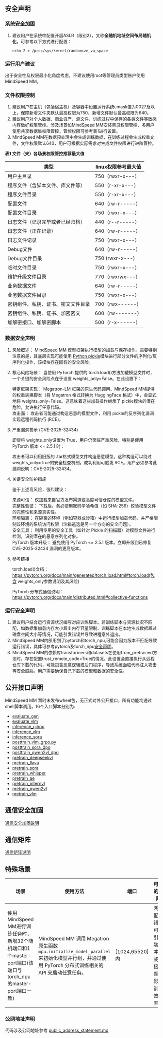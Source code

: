 ## 安全声明

### 系统安全加固

1. 建议用户在系统中配置开启ASLR（级别2），又称**全随机地址空间布局随机化**，可参考以下方式进行配置：

    ```
    echo 2 > /proc/sys/kernel/randomize_va_space
    ```

### 运行用户建议

出于安全性及权限最小化角度考虑，不建议使用root等管理员类型账户使用MindSpeed MM。

### 文件权限控制

1. 建议用户在主机（包括宿主机）及容器中设置运行系统umask值为0027及以上，保障新增文件夹默认最高权限为750，新增文件默认最高权限为640。
2. 建议用户对个人数据、商业资产、源文件、训练过程中保存的各类文件等敏感内容做好权限管控。涉及场景如MindSpeed MM安装目录权限管控、多用户使用共享数据集权限管控，管控权限可参考表1进行设置。
3. MindSpeed MM在数据预处理中会生成训练数据，在训练过程会生成权重文件，文件权限默认640，用户可根据实际需求对生成文件权限进行进阶管控。

**表1 文件（夹）各场景权限管控推荐最大值**

| 类型          | linux权限参考最大值 |
| --------------- | --------------------|
| 用户主目录                          |    750（rwxr-x---）                |
| 程序文件（含脚本文件、库文件等）      |    550（r-xr-x---）                |
| 程序文件目录                        |    550（r-xr-x---）                |
| 配置文件                            |    640（rw-r-----）                |
| 配置文件目录                        |    750（rwxr-x---）                |
| 日志文件（记录完毕或者已经归档）      |    440（r--r-----）                |
| 日志文件（正在记录）                 |    640（rw-r-----）                |
| 日志文件记录                        |    750（rwxr-x---）                |
| Debug文件                          |    640（rw-r-----）                |
| Debug文件目录                      |    750 (rwxr-x---)                 |
| 临时文件目录                       |     750（rwxr-x---）                |
| 维护升级文件目录                    |    770（rwxrwx---）                |
| 业务数据文件                       |     640（rw-r-----）                |
| 业务数据文件目录                   |     750（rwxr-x---）                |
| 密钥组件、私钥、证书、密文文件目录   |     700（rwx------）                |
| 密钥组件、私钥、证书、加密密文      |     600（rw-------）                |
| 加解密接口、加解密脚本             |     500（r-x------）                |

### 数据安全声明

1. 风险概述：
   MindSpeed MM 模型框架执行模型的加载与保存操作。需要特别注意的是，其底层实现可能使用 [Python pickle](https://docs.python.org/3/library/pickle.html)模块进行部分文件的序列化/反序列化操作，该模块存在固有的安全风险。  
   
2. 核心风险场景：
   当使用 PyTorch 提供的 torch.load()方法加载模型文件时，一个关键的安全风险点在于设置 weights_only=False。在此设置下：  
   
   特定框架实现： Megatron-LM 框架的原生代码调用、MindSpeed MM提供的权重转换脚本（将 Megatron 格式转换为 HuggingFace 格式）中，会显式地将 weights_only=False。这意味着这些加载操作继承了 pickle模块的潜在危险，允许执行任意代码。  
   攻击面： 攻击者可能通过构造恶意的模型文件，利用 pickle的反序列化漏洞实现远程代码执行 (RCE)。  
   
3. 严重漏洞警示 (CVE-2025-32434)
   
   即使将 weights_only设置为 True，用户仍面临严重风险，特别是使用 PyTorch 版本 <= 2.5.1 时：  
   
   攻击者可以利用旧版的 .tar格式模型文件构造恶意模型。这种构造可以绕过 weights_only=True的安全检查机制。成功利用可触发 RCE。用户必须参考此漏洞说明：CVE-2025-32434。  
   
4. 关键安全防护措施
   
   鉴于上述高风险，强烈建议：
   
   来源可信： 仅加载来自官方发布渠道或高度可信仓库的模型文件。  
   完整性验证： 下载后，务必使用密码学哈希值（如 SHA-256）校验模型文件的完整性和来源真实性。  
   环境隔离： 在隔离的环境（例如容器或沙箱）中运行模型加载代码，并严格限制该环境的系统访问权限（沙箱逃逸是另一个方向的安全问题）。  
   安全工具： 利用专用的安全工具（如针对 Pickle 的扫描器）对模型文件进行检测，识别潜在的恶意序列化对象。  
   PyTorch 版本升级： 避免使用 PyTorch <= 2.5.1 版本。立即升级到已修复 CVE-2025-32434 漏洞的更高版本。  
   
5. 参考链接
   
   torch.load()文档：https://pytorch.org/docs/main/generated/torch.load.html#torch.load(包含 weights_only参数说明及其风险)
   
   PyTorch 分布式通信说明：https://pytorch.org/docs/main/distributed.html#collective-functions

### 运行安全声明

1. 建议用户结合运行资源状况编写对应训练脚本。若训练脚本与资源状况不匹配，如数据集加载内存大小超出内存容量限制、训练脚本在本地生成数据超过磁盘空间大小等情况，可能引发错误并导致进程意外退出。
2. MindSpeed MM内部用到了pytorch和torch_npu,可能会因为版本不匹配导致运行错误，具体可参考pytorch及torch_npu[安全声明](https://gitee.com/ascend/pytorch#%E5%AE%89%E5%85%A8%E5%A3%B0%E6%98%8E)。
3. MindSpeed MM的依赖库transformers和datasets在使用from_pretrained方法时，存在配置trust_remote_code=True的情况。此设置会直接执行从远程仓库下载的代码，可能包含恶意逻辑或后门程序，导致系统面临代码注入攻击等安全威胁。用户需要确保自己下载的模型和数据的安全性。

## 公开接口声明

MindSpeed MM 暂时未发布wheel包，无正式对外公开接口，所有功能均通过shell脚本调用。16个入口脚本分别为:

- [evaluate_gen](https://gitee.com/ascend/MindSpeed-MM/blob/master/evaluate_gen.py)
- [evaluate_vlm](https://gitee.com/ascend/MindSpeed-MM/blob/master/evaluate_vlm.py)
- [inference_qihoo](https://gitee.com/ascend/MindSpeed-MM/blob/master/inference_qihoo.py)
- [inference_vlm](https://gitee.com/ascend/MindSpeed-MM/blob/master/inference_vlm.py)
- [inference_sora](https://gitee.com/ascend/MindSpeed-MM/blob/master/inference_sora.py)
- [posttrain_vlm_grpo.py](https://gitee.com/ascend/MindSpeed-MM/blob/master/posttrain_vlm_grpo.py)
- [posttrain_sora_dpo](https://gitee.com/ascend/MindSpeed-MM/blob/master/posttrain_sora_dpo.py)
- [posttrain_qwen2vl_dpo](https://gitee.com/ascend/MindSpeed-MM/blob/master/posttrain_qwen2vl_dpo.py)
- [pretrain_deepseekvl](https://gitee.com/ascend/MindSpeed-MM/blob/master/pretrain_deepseekvl.py)
- [pretrain_llava](https://gitee.com/ascend/MindSpeed-MM/blob/master/pretrain_llava.py)
- [pretrain_sora](https://gitee.com/ascend/MindSpeed-MM/blob/master/pretrain_sora.py)
- [pretrain_whisper](https://gitee.com/ascend/MindSpeed-MM/blob/master/pretrain_whisper.py)
- [pretrain_ae](https://gitee.com/ascend/MindSpeed-MM/blob/master/pretrain_ae.py)
- [pretrain_internvl](https://gitee.com/ascend/MindSpeed-MM/blob/master/pretrain_internvl.py)
- [pretrain_qwen2vl](https://gitee.com/ascend/MindSpeed-MM/blob/master/pretrain_qwen2vl.py)
- [pretrain_vlm](https://gitee.com/ascend/MindSpeed-MM/blob/master/pretrain_vlm.py)

## 通信安全加固

[通信安全加固说明](https://gitee.com/ascend/pytorch/blob/master/SECURITYNOTE.md#%E9%80%9A%E4%BF%A1%E5%AE%89%E5%85%A8%E5%8A%A0%E5%9B%BA
)

## 通信矩阵

[通信矩阵说明](https://gitee.com/ascend/pytorch/blob/master/SECURITYNOTE.md#%E9%80%9A%E4%BF%A1%E7%9F%A9%E9%98%B5%E4%BF%A1%E6%81%AF)

## 特殊场景

| 场景                                                                             | 使用方法                                                                                                        | 端口           | 可能的风险                                                   |
|--------------------------------------------------------------------------------|-------------------------------------------------------------------------------------------------------------| -------------- | ------------------------------------------------------------ |
| 使用MindSpeed MM进行训练任务时，新增32个随机端口和1个master-port端口(该端口与torch_npu的master-port端口一致) | MindSpeed MM 调用 Megatron 原生函数 `mpu.initialize_model_parallel` 来初始化模型并行组，并通过使用 PyTorch 分布式训练相关的 API 来启动任意任务。 | [1024,65520]内 | 网络配置错误可能引发端口冲突或连接问题，影响训练效率。       |

### 公网地址声明

代码涉及公网地址参考 [public_address_statement.md](https://gitee.com/ascend/MindSpeed-MM/blob/master/docs/public_address_statement.md)
